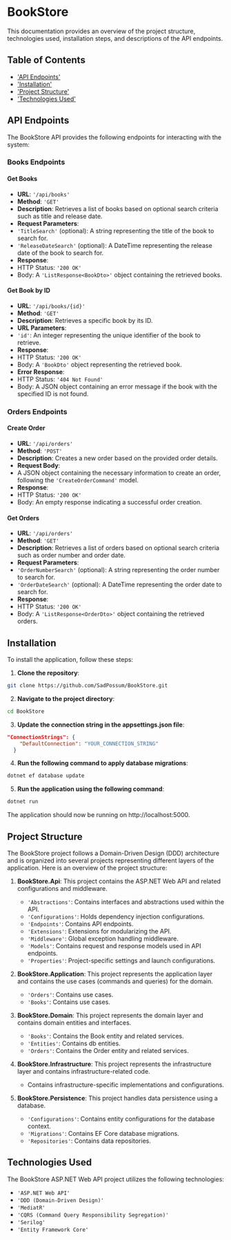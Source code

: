 # BookStore

This documentation provides an overview of the project structure, technologies used, installation steps, and descriptions of the API endpoints.

## Table of Contents

- ['API Endpoints'](#api-endpoints)
- ['Installation'](#installation)
- ['Project Structure'](#project-structure)
- ['Technologies Used'](#technologies-used)

## API Endpoints

The BookStore API provides the following endpoints for interacting with the system:

### Books Endpoints

#### Get Books

- **URL**: `'/api/books'`
- **Method**: `'GET'`
- **Description**: Retrieves a list of books based on optional search criteria such as title and release date.
- **Request Parameters**:
- `'TitleSearch'` (optional): A string representing the title of the book to search for.
- `'ReleaseDateSearch'` (optional): A DateTime representing the release date of the book to search for.
- **Response**:
- HTTP Status: `'200 OK'`
- Body: A `'ListResponse<BookDto>'` object containing the retrieved books.

#### Get Book by ID

- **URL**: `'/api/books/{id}'`
- **Method**: `'GET'`
- **Description**: Retrieves a specific book by its ID.
- **URL Parameters**:
- `'id'`: An integer representing the unique identifier of the book to retrieve.
- **Response**:
- HTTP Status: `'200 OK'`
- Body: A `'BookDto'` object representing the retrieved book.
- **Error Response**:
- HTTP Status: `'404 Not Found'`
- Body: A JSON object containing an error message if the book with the specified ID is not found.

### Orders Endpoints

#### Create Order

- **URL**: `'/api/orders'`
- **Method**: `'POST'`
- **Description**: Creates a new order based on the provided order details.
- **Request Body**:
- A JSON object containing the necessary information to create an order, following the `'CreateOrderCommand'` model.
- **Response**:
- HTTP Status: `'200 OK'`
- Body: An empty response indicating a successful order creation.

#### Get Orders

- **URL**: `'/api/orders'`
- **Method**: `'GET'`
- **Description**: Retrieves a list of orders based on optional search criteria such as order number and order date.
- **Request Parameters**:
- `'OrderNumberSearch'` (optional): A string representing the order number to search for.
- `'OrderDateSearch'` (optional): A DateTime representing the order date to search for.
- **Response**:
- HTTP Status: `'200 OK'`
- Body: A `'ListResponse<OrderDto>'` object containing the retrieved orders.

## Installation

To install the application, follow these steps:

1. **Clone the repository**:
```sh
git clone https://github.com/SadPossum/BookStore.git
```
2. **Navigate to the project directory**:
```sh
cd BookStore
```
3. **Update the connection string in the appsettings.json file**:
```JSON
"ConnectionStrings": {
    "DefaultConnection": "YOUR_CONNECTION_STRING"
  }
```
4. **Run the following command to apply database migrations**:
```sh
dotnet ef database update
```
5. **Run the application using the following command**:
```sh
dotnet run
```
The application should now be running on http://localhost:5000.

## Project Structure

The BookStore project follows a Domain-Driven Design (DDD) architecture and is organized into several projects representing different layers of the application. Here is an overview of the project structure:

1. **BookStore.Api**: This project contains the ASP.NET Web API and related configurations and middleware.
   - `'Abstractions'`: Contains interfaces and abstractions used within the API.
   - `'Configurations'`: Holds dependency injection configurations.
   - `'Endpoints'`: Contains API endpoints.
   - `'Extensions'`: Extensions for modularizing the API.
   - `'Middleware'`: Global exception handling middleware.
   - `'Models'`: Contains request and response models used in API endpoints.
   - `'Properties'`: Project-specific settings and launch configurations.

2. **BookStore.Application**: This project represents the application layer and contains the use cases (commands and queries) for the domain.
   - `'Orders'`: Contains use cases.
   - `'Books'`: Contains use cases.

3. **BookStore.Domain**: This project represents the domain layer and contains domain entities and interfaces.
   - `'Books'`: Contains the Book entity and related services.
   - `'Entities'`: Contains db entities.
   - `'Orders'`: Contains the Order entity and related services.

4. **BookStore.Infrastructure**: This project represents the infrastructure layer and contains infrastructure-related code.
   - Contains infrastructure-specific implementations and configurations.

5. **BookStore.Persistence**: This project handles data persistence using a database.
   - `'Configurations'`: Contains entity configurations for the database context.
   - `'Migrations'`: Contains EF Core database migrations.
   - `'Repositories'`: Contains data repositories.

## Technologies Used

The BookStore ASP.NET Web API project utilizes the following technologies:

- `'ASP.NET Web API'`
- `'DDD (Domain-Driven Design)'`
- `'MediatR'`
- `'CQRS (Command Query Responsibility Segregation)'`
- `'Serilog'`
- `'Entity Framework Core'`
